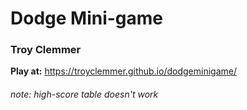# **Dodge Mini-game**
### **Troy Clemmer**

**Play at:** https://troyclemmer.github.io/dodgeminigame/

###### *note: high-score table doesn't work*
